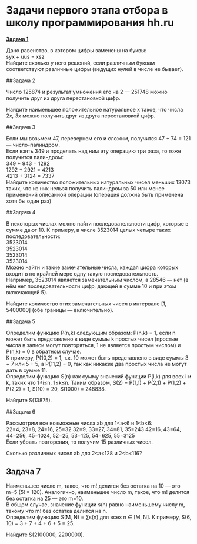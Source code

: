 # Задачи первого этапа отбора в школу программирования hh.ru

[**Задача 1**](https://github.com/Sir-Nightmare/hh_tasks/blob/master/task1.py)

Дано равенство, в котором цифры заменены на буквы:  
syx + uus = xsz  
Найдите сколько у него решений, если различным буквам соответствуют различные цифры (ведущих нулей в числе не бывает).

##Задача 2

Число 125874 и результат умножения его на 2 — 251748
можно получить друг из друга перестановкой цифр.

Найдите наименьшее положительное натуральное x такое, что
числа 2*x, 3*x можно получить друг из друга перестановкой цифр.

##Задача 3

Если мы возьмем 47, перевернем его и сложим, получится 47 + 74 = 121 — число-палиндром.  
Если взять 349 и проделать над ним эту операцию три раза, то тоже получится палиндром:  
349 + 943 = 1292  
1292 + 2921 = 4213  
4213 + 3124 = 7337  
Найдите количество положительных натуральных чисел меньших 13073
таких, что из них нельзя получить палиндром за 50 или менее применений
описанной операции (операция должна быть применена хотя бы один раз)

##Задача 4

В некоторых числах можно найти последовательности цифр, которые в сумме дают 10.
К примеру, в числе 3523014 целых четыре таких последовательности:  
3523014  
3523014  
3523014  
3523014  
Можно найти и такие замечательные числа, каждая цифра которых
входит в по крайней мере одну такую последовательность.  
Например, 3523014 является замечательным числом, а 28546 — нет
(в нём нет последовательности цифр, дающей в сумме 10 и при этом включающей 5).

Найдите количество этих замечательных чисел в интервале \[1, 5400000\] (обе границы — включительно).

##Задача 5

Определим функцию P(n,k) следующим образом: P(n,k) = 1, если n может быть представлено в виде
суммы k простых чисел (простые числа в записи могут повторяться, 1 не является простым числом)
и P(n,k) = 0 в обратном случае.  
К примеру, P(10,2) = 1, т.к. 10 может быть представлено в виде суммы 3 + 7 или 5 + 5, а P(11,2) = 0,
так как никакие два простых числа не могут дать в сумме 11.  
Определим функцию S(n) как сумму значений функции P(i,k) для всех i и k, таких что 1≤i≤n, 1≤k≤n.
Таким образом, S(2) = P(1,1) + P(2,1) + P(1,2) + P(2,2) = 1, S(10) = 20, S(1000) = 248838.

Найдите S(13875).

##Задача 6

Рассмотрим все возможные числа ab для 1<a<6 и 1<b<6:  
22=4, 23=8, 24=16, 25=32 32=9, 33=27, 34=81, 35=243 42=16, 43=64, 44=256, 45=1024, 52=25, 53=125, 54=625, 55=3125  
Если убрать повторения, то получим 15 различных чисел.

Сколько различных чисел ab для 2<a<128 и 2<b<116?

## Задача 7 

Наименьшее число m, такое, что m! делится без остатка на 10 — это m=5 (5! = 120). 
Аналогично, наименьшее число m, такое, что m! делится без остатка на 25 — это m=10.   
В общем случае, значение функции s(n) равно наименьшему числу m, такому что m! без остатка делится на n.  
Определим функцию S(M, N) = ∑s(n) для всех n ∈ [M, N]. К примеру, S(6, 10) = 3 + 7 + 4 + 6 + 5 = 25.

Найдите S(2100000, 2200000).
